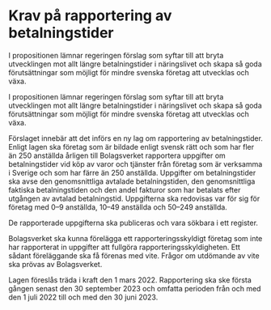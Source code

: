 # Krav på rapportering av betalningstider

I propositionen lämnar regeringen förslag som syftar till att bryta utvecklingen mot allt längre betalningstider i näringslivet och skapa så goda förutsättningar som möjligt för mindre svenska företag att utvecklas och växa.

I propositionen lämnar regeringen förslag som syftar till att bryta utvecklingen mot allt längre betalningstider i näringslivet och skapa så goda förutsättningar som möjligt för mindre svenska företag att utvecklas och växa.

Förslaget innebär att det införs en ny lag om rapportering av betalningstider. Enligt lagen ska företag som är bildade enligt svensk rätt och som har fler än 250 anställda årligen till Bolagsverket rapportera uppgifter om betalningstider vid köp av varor och tjänster från företag som är verksamma i Sverige och som har färre än 250 anställda. Uppgifter om betalningstider ska avse den genomsnittliga avtalade betalningstiden, den genomsnittliga faktiska betalningstiden och den andel fakturor som har betalats efter utgången av avtalad betalningstid. Uppgifterna ska redovisas var för sig för företag med 0–9 anställda, 10–49 anställda och 50–249 anställda.

De rapporterade uppgifterna ska publiceras och vara sökbara i ett
register.

Bolagsverket ska kunna förelägga ett rapporteringsskyldigt företag som inte har rapporterat in uppgifter att fullgöra rapporteringsskyldigheten. Ett sådant föreläggande ska få förenas med vite. Frågor om utdömande av vite ska prövas av Bolagsverket.

Lagen föreslås träda i kraft den 1 mars 2022. Rapportering ska ske första gången senast den 30 september 2023 och omfatta perioden från och med den 1 juli 2022 till och med den 30 juni 2023.
